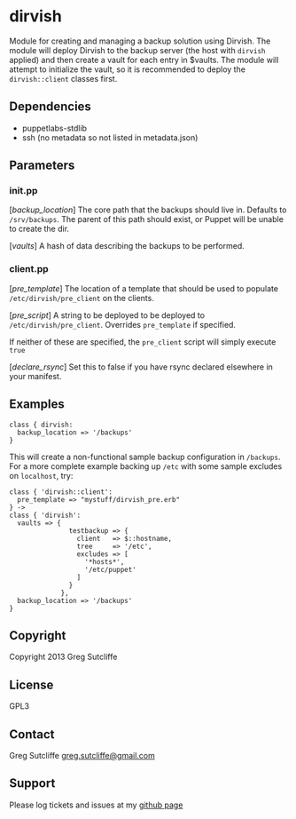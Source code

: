 # dirvish

Module for creating and managing a backup solution using Dirvish. The module will
deploy Dirvish to the backup server (the host with `dirvish` applied) and then create
a vault for each entry in $vaults. The module will attempt to initialize the vault,
so it is recommended to deploy the `dirvish::client` classes first.

## Dependencies

* puppetlabs-stdlib
* ssh (no metadata so not listed in metadata.json)

## Parameters

### init.pp
[*backup_location*]
The core path that the backups should live in. Defaults to `/srv/backups`. The
parent of this path should exist, or Puppet will be unable to create the dir.

[*vaults*]
A hash of data describing the backups to be performed.

### client.pp
[*pre_template*]
The location of a template that should be used to populate `/etc/dirvish/pre_client`
on the clients.

[*pre_script*]
A string to be deployed to be deployed to `/etc/dirvish/pre_client`. Overrides
`pre_template` if specified.

If neither of these are specified, the `pre_client` script will simply execute `true`

[*declare_rsync*]
Set this to false if you have rsync declared elsewhere in your manifest.

Examples
--------

    class { dirvish:
      backup_location => '/backups'
    }

This will create a non-functional sample backup configuration in `/backups`. For a
more complete example backing up `/etc` with some sample excludes on `localhost`, try:

    class { 'dirvish::client':
      pre_template => "mystuff/dirvish_pre.erb"
    } ->
    class { 'dirvish':
      vaults => {
                   testbackup => {
                     client   => $::hostname,
                     tree     => '/etc',
                     excludes => [
                       '*hosts*',
                       '/etc/puppet'
                     ]
                   }
                 },
      backup_location => '/backups'
    }

Copyright
---------

Copyright 2013 Greg Sutcliffe

License
-------

GPL3

Contact
-------

Greg Sutcliffe <greg.sutcliffe@gmail.com>

Support
-------

Please log tickets and issues at my [github page](https://github/GregSutcliffe/puppet-dirvish)
